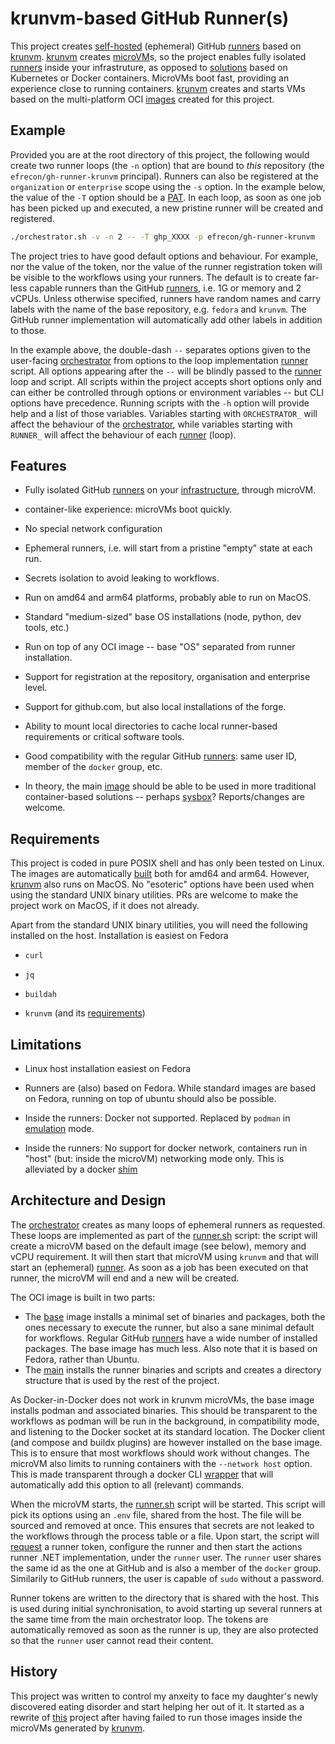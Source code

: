 # krunvm-based GitHub Runner(s)

This project creates [self-hosted][self] (ephemeral) GitHub [runners] based on
[krunvm]. [krunvm] creates [microVM]s, so the project enables fully isolated
[runners] inside your infrastruture, as opposed to [solutions] based on
Kubernetes or Docker containers. MicroVMs boot fast, providing an experience
close to running containers. [krunvm] creates and starts VMs based on the
multi-platform OCI [images][image] created for this project.

  [self]: https://docs.github.com/en/actions/hosting-your-own-runners/managing-self-hosted-runners/about-self-hosted-runners
  [runners]: https://docs.github.com/en/actions/using-github-hosted-runners/about-github-hosted-runners/about-github-hosted-runners
  [krunvm]: https://github.com/containers/krunvm
  [microVM]: https://github.com/infracloudio/awesome-microvm
  [solutions]: https://github.com/jonico/awesome-runners
  [image]: https://github.com/efrecon/gh-runner-krunvm/pkgs/container/runner-krunvm

## Example

Provided you are at the root directory of this project, the following would
create two runner loops (the `-n` option) that are bound to *this* repository
(the `efrecon/gh-runner-krunvm` principal). Runners can also be registered at
the `organization` or `enterprise` scope using the `-s` option. In the example
below, the value of the `-T` option should be a [PAT]. In each loop, as soon as
one job has been picked up and executed, a new pristine runner will be created
and registered.

```bash
./orchestrator.sh -v -n 2 -- -T ghp_XXXX -p efrecon/gh-runner-krunvm
```

The project tries to have good default options and behaviour. For example, nor
the value of the token, nor the value of the runner registration token will be
visible to the workflows using your runners. The default is to create far-less
capable runners than the GitHub [runners], i.e. 1G or memory and 2 vCPUs. Unless
otherwise specified, runners have random names and carry labels with the name of
the base repository, e.g. `fedora` and `krunvm`. The GitHub runner
implementation will automatically add other labels in addition to those.

In the example above, the double-dash `--` separates options given to the
user-facing [orchestrator] from options to the loop implementation
[runner](./runner.sh) script. All options appearing after the `--` will be
blindly passed to the [runner] loop and script. All scripts within the project
accepts short options only and can either be controlled through options or
environment variables -- but CLI options have precedence. Running scripts with
the `-h` option will provide help and a list of those variables. Variables
starting with `ORCHESTRATOR_` will affect the behaviour of the [orchestrator],
while variables starting with `RUNNER_` will affect the behaviour of each
[runner] (loop).

  [PAT]: https://docs.github.com/en/authentication/keeping-your-account-and-data-secure/managing-your-personal-access-tokens
  [orchestrator]: ./orchestrator.sh
  [runner]: ./runner.sh

## Features

+ Fully isolated GitHub [runners] on your [infrastructure][self], through
  microVM.
+ container-like experience: microVMs boot quickly.
+ No special network configuration
+ Ephemeral runners, i.e. will start from a pristine "empty" state at each run.
+ Secrets isolation to avoid leaking to workflows.
+ Run on amd64 and arm64 platforms, probably able to run on MacOS.
+ Standard "medium-sized" base OS installations (node, python, dev tools, etc.)
+ Run on top of any OCI image -- base "OS" separated from runner installation.
+ Support for registration at the repository, organisation and enterprise level.
+ Support for github.com, but also local installations of the forge.
+ Ability to mount local directories to cache local runner-based requirements or
  critical software tools.
+ Good compatibility with the regular GitHub [runners]: same user ID, member of
  the `docker` group, etc.
+ In theory, the main [image] should be able to be used in more traditional
  container-based solutions -- perhaps [sysbox]? Reports/changes are welcome.

  [sysbox]: https://github.com/nestybox/sysbox

## Requirements

This project is coded in pure POSIX shell and has only been tested on Linux. The
images are automatically [built] both for amd64 and arm64. However, [krunvm]
also runs on MacOS. No "esoteric" options have been used when using the standard
UNIX binary utilities. PRs are welcome to make the project work on MacOS, if it
does not already.

Apart from the standard UNIX binary utilities, you will need the following
installed on the host. Installation is easiest on Fedora

+ `curl`
+ `jq`
+ `buildah`
+ `krunvm` (and its [requirements])

  [built]: ./.github/workflows/ci.yml
  [requirements]: https://github.com/containers/krunvm#installation

## Limitations

+ Linux host installation easiest on Fedora
+ Runners are (also) based on Fedora. While standard images are based on Fedora,
  running on top of ubuntu should also be possible.
+ Inside the runners: Docker not supported. Replaced by `podman` in [emulation]
  mode.
+ Inside the runners: No support for docker network, containers run in "host"
  (but: inside the microVM) networking mode only. This is alleviated by a docker
  [shim](./base/docker.sh)

  [emulation]: https://docs.podman.io/en/latest/markdown/podman-system-service.1.html

## Architecture and Design

The [orchestrator](./orchestrator.sh) creates as many loops of ephemeral runners
as requested. These loops are implemented as part of the
[runner.sh](./runner.sh) script: the script will create a microVM based on the
default image (see below), memory and vCPU requirement. It will then start that
microVM using `krunvm` and that will start an (ephemeral) [runner][self]. As
soon as a job has been executed on that runner, the microVM will end and a new
will be created.

The OCI image is built in two parts:

+ The [base](./Dockerfile.base) image installs a minimal set of binaries and
  packages, both the ones necessary to execute the runner, but also a sane
  minimal default for workflows. Regular GitHub [runners] have a wide number of
  installed packages. The base image has much less. Also note that it is based
  on Fedora, rather than Ubuntu.
+ The [main](./Dockerfile) installs the runner binaries and scripts and creates
  a directory structure that is used by the rest of the project.

As Docker-in-Docker does not work in krunvm microVMs, the base image installs
podman and associated binaries. This should be transparent to the workflows as
podman will be run in the background, in compatibility mode, and listening to
the Docker socket at its standard location. The Docker client (and compose and
buildx plugins) are however installed on the base image. This is to ensure that
most workflows should work without changes. The microVM also limits to running
containers with the `--network host` option. This is made transparent through a
docker CLI [wrapper](./base/docker.sh) that will automatically add this option
to all (relevant) commands.

When the microVM starts, the [runner.sh](./runner/runner.sh) script will be
started. This script will pick its options using an `.env` file, shared from the
host. The file will be sourced and removed at once. This ensures that secrets
are not leaked to the workflows through the process table or a file. Upon start,
the script will [request](./runner/token.sh) a runner token, configure the
runner and then start the actions runner .NET implementation, under the `runner`
user. The `runner` user shares the same id as the one at GitHub and is also a
member of the `docker` group. Similarily to GitHub runners, the user is capable
of `sudo` without a password.

Runner tokens are written to the directory that is shared with the host. This is
used during initial synchronisation, to avoid starting up several runners at the
same time from the main orchestrator loop. The tokens are automatically removed
as soon as the runner is up, they are also protected so that the `runner` user
cannot read their content.

## History

This project was written to control my anxeity to face my daughter's newly
discovered eating disorder and start helping her out of it. It started as a
rewrite of [this] project after having failed to run those images inside the
microVMs generated by [krunvm].

  [this]: https://github.com/myoung34/docker-github-actions-runner
